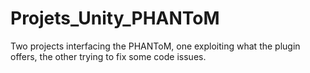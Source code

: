 # Projets_Unity_PHANToM
Two projects interfacing the PHANToM, one exploiting what the plugin offers, the other trying to fix some code issues.
